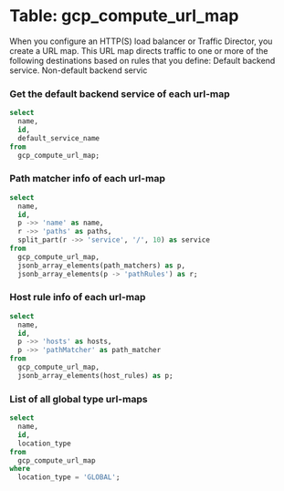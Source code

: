 # Table: gcp_compute_url_map

When you configure an HTTP(S) load balancer or Traffic Director, you create a URL map. This URL map directs traffic to one or more of the following destinations based on rules that you define: Default backend service. Non-default backend servic

### Get the default backend service of each url-map

```sql
select
  name,
  id,
  default_service_name
from
  gcp_compute_url_map;
```

### Path matcher info of each url-map

```sql
select
  name,
  id,
  p ->> 'name' as name,
  r ->> 'paths' as paths,
  split_part(r ->> 'service', '/', 10) as service
from
  gcp_compute_url_map,
  jsonb_array_elements(path_matchers) as p,
  jsonb_array_elements(p -> 'pathRules') as r;
```

### Host rule info of each url-map

```sql
select
  name,
  id,
  p ->> 'hosts' as hosts,
  p ->> 'pathMatcher' as path_matcher
from
  gcp_compute_url_map,
  jsonb_array_elements(host_rules) as p;
```

### List of all global type url-maps

```sql
select
  name,
  id,
  location_type
from
  gcp_compute_url_map
where
  location_type = 'GLOBAL';
```
